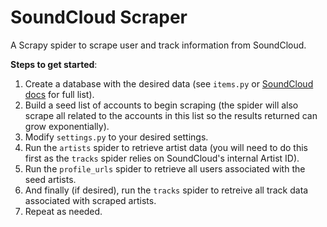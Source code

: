 # SoundCloud Scraper

A Scrapy spider to scrape user and track information from SoundCloud.

**Steps to get started**:

 1) Create a database with the desired data (see `items.py` or [SoundCloud docs](https://developers.soundcloud.com/docs/api/reference) for full list).
 2) Build a seed list of accounts to begin scraping (the spider will also scrape all related to the accounts in this list so the results returned can grow exponentially).
 3) Modify `settings.py` to your desired settings.
 4) Run the `artists` spider to retrieve artist data (you will need to do this first as the `tracks` spider relies on SoundCloud's internal Artist ID).
 5) Run the `profile_urls` spider to retrieve all users associated with the seed artists.
 6) And finally (if desired), run the `tracks` spider to retreive all track data associated with scraped artists.
 7) Repeat as needed.
